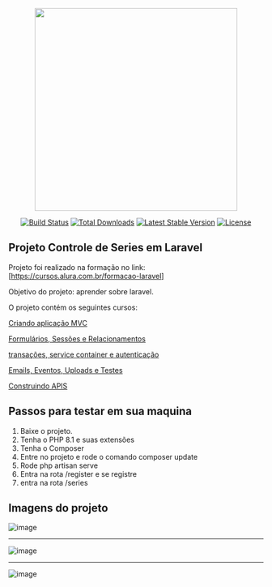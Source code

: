 <p align="center"><a href="https://laravel.com" target="_blank"><img src="https://raw.githubusercontent.com/laravel/art/master/logo-lockup/5%20SVG/2%20CMYK/1%20Full%20Color/laravel-logolockup-cmyk-red.svg" width="400"></a></p>

<p align="center">
<a href="https://travis-ci.org/laravel/framework"><img src="https://travis-ci.org/laravel/framework.svg" alt="Build Status"></a>
<a href="https://packagist.org/packages/laravel/framework"><img src="https://img.shields.io/packagist/dt/laravel/framework" alt="Total Downloads"></a>
<a href="https://packagist.org/packages/laravel/framework"><img src="https://img.shields.io/packagist/v/laravel/framework" alt="Latest Stable Version"></a>
<a href="https://packagist.org/packages/laravel/framework"><img src="https://img.shields.io/packagist/l/laravel/framework" alt="License"></a>
</p>

## Projeto Controle de Series em Laravel

Projeto foi realizado na formação no link: [https://cursos.alura.com.br/formacao-laravel]

Objetivo do projeto: aprender sobre laravel.

O projeto contém os seguintes cursos:
<p><a target="_blank" href="https://cursos.alura.com.br/course/laravel-criando-aplicacao-mvc"> Criando aplicação MVC</a></p>
<p><a target="_blank" href="https://cursos.alura.com.br/course/laravel-formularios-sessoes-relacionamentos"> Formulários, Sessões e Relacionamentos</a></p>
<p><a target="_blank" href="https://cursos.alura.com.br/course/laravel-transacoes-service-container-autenticacao">transações, service container e autenticação</a></p>
<p><a target="_blank" href="https://cursos.alura.com.br/course/laravel-e-mails-eventos-uploads-testes">Emails, Eventos, Uploads e Testes</a></p>
<p><a target="_blank" href="https://cursos.alura.com.br/course/laravel-construindo-apis">Construindo APIS</a></p>

## Passos para testar em sua maquina
 1. Baixe o projeto.
 2. Tenha o PHP 8.1 e suas extensões
 3. Tenha o Composer
 4. Entre no projeto e rode o comando composer update
 5. Rode php artisan serve
 6. Entra na rota /register e se registre
 7. entra na rota /series

## Imagens do projeto
![image](https://github.com/lipecalixto/controle-de-series/assets/48100023/594ecde5-6c7e-4915-b81d-a4c5a9d08854)

----------------------------------------------------------------------------------------------------------------

![image](https://github.com/lipecalixto/controle-de-series/assets/48100023/643caa99-33b6-4abe-8d8c-2f2d9b6ba08b)

----------------------------------------------------------------------------------------------------------------

![image](https://github.com/lipecalixto/controle-de-series/assets/48100023/fb4807ec-b8df-4caf-bda1-02c56d0f6852)
